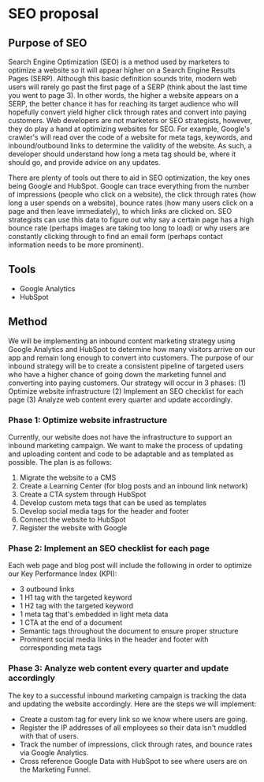 <h1>SEO proposal</h1>
<h2>Purpose of SEO</h2>
Search Engine Optimization (SEO) is a method used by marketers to optimize a website so it will appear higher on a Search Engine Results Pages (SERP). Although this basic definition sounds trite, modern web users will rarely go past the first page of a SERP (think about the last time you went to page 3).  In other words, the higher a website appears on a SERP, the better chance it has for reaching its target audience who will hopefully convert yield higher click through rates and convert into paying customers. Web developers are not marketers or SEO strategists, however, they do play a hand at optimizing websites for SEO. For example, Google's crawler's will read over the code of a website for meta tags, keywords, and inbound/outbound links to determine the validity of the website. As such, a developer should understand how long a meta tag should be, where it should go, and provide advice on any updates.

There are plenty of tools out there to aid in SEO optimization, the key ones being Google and HubSpot. Google can trace everything from the number of impressions (people who click on a website), the click through rates (how long a user spends on a website), bounce rates (how many users click on a page and then leave immediately), to which links are clicked on. SEO strategists can use this data to figure out why say a certain page has a high bounce rate (perhaps images are taking too long to load) or why users are constantly clicking through to find an email form (perhaps contact information needs to be more prominent).

<h2>Tools</h2>
<ul>
<li>Google Analytics</li>
<li>HubSpot</li>
</ul>

<h2>Method</h2>
<p>
We will be implementing an inbound content marketing strategy using Google Analytics and HubSpot to determine how many visitors arrive on our app and remain long enough to convert into customers. The purpose of our inbound strategy will be to create a consistent pipeline of targeted users who have a higher chance of going down the marketing funnel and converting into paying customers. Our strategy will occur in 3 phases: (1) Optimize website infrastructure (2) Implement an SEO checklist for each page (3) Analyze web content every quarter and update accordingly.

<h3>Phase 1: Optimize website infrastructure</h3>
<p>
Currently, our website does not have the infrastructure to support an inbound marketing campaign. We want to make the process of updating and uploading content and code to be adaptable and as templated as possible. The plan is as follows:</p>

<ol>
<li>Migrate the website to a CMS</li>
<li>Create a Learning Center (for blog posts and an inbound link network)</li>
<li>Create a CTA system through HubSpot</li>
<li>Develop custom meta tags that can be used as templates</li>
<li>Develop social media tags for the header and footer</li>
<li>Connect the website to HubSpot</li>
<li>Register the website with Google</li>
</ol>

<h3>Phase 2: Implement an SEO checklist for each page</h3>
<p>Each web page and blog post will include the following in order to optimize our Key Performance Index (KPI):</p>
<ul>
<li>3 outbound links</li>
<li>1 H1 tag with the targeted keyword</li>
<li> 1 H2 tag with the targeted keyword</li>
<li>1 meta tag that's embedded in light meta data</li>
<li>1 CTA at the end of a document</li>
<li>Semantic tags throughout the document to ensure proper structure</li>
<li>Prominent social media links in the header and footer with corresponding meta tags</li>
</ul>
</p>

<h3>Phase 3: Analyze web content every quarter and update accordingly</h3>
<p>The key to a successful inbound marketing campaign is tracking the data and updating the website accordingly. Here are the steps we will implement:</p>
<ul>
<li>Create a custom tag for every link so we know where users are going.</li>
<li>Register the IP addresses of all employees so their data isn't muddled with that of users.</li>
<li>Track the number of impressions, click through rates, and bounce rates via Google Analytics.</li>
<li>Cross reference Google Data with HubSpot to see where users are on the Marketing Funnel.</li>
</ul>
